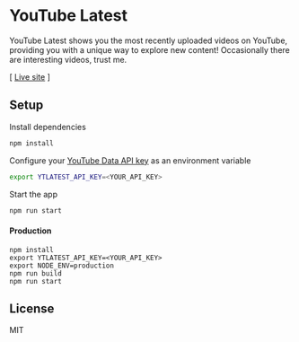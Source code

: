 # YouTube Latest 

YouTube Latest shows you the most recently uploaded videos on YouTube, providing you with a unique way to explore new content! Occasionally there are interesting videos, trust me.

[ [Live site](http://youtube.hbenjamin.com/) ]

## Setup

Install dependencies

```bash
npm install
```

Configure your [YouTube Data API key](https://developers.google.com/youtube/v3/getting-started) as an environment variable

```bash
export YTLATEST_API_KEY=<YOUR_API_KEY>
```

Start the app

```bash
npm run start
```

#### Production

```
npm install
export YTLATEST_API_KEY=<YOUR_API_KEY>
export NODE_ENV=production
npm run build
npm run start
```

## License

MIT
